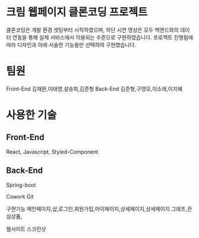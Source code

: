 <h1>크림 웹페이지 클론코딩 프로젝트</h1>

클론코딩은 개발 환경 셋팅부터 시작하였으며, 하단 시연 영상은 모두 백엔드와의 데이터 연동을 통해 실제 서비스에서 이용되는 수준으로 구현하였습니다.
프로젝트 진행됨에 따라 디자인과 아래 서술한 기능들만 선택하여 구현했습니다.



# 팀원

Front-End
김재환,이태영,설송희,김준형
Back-End
김준형,구영모,이소래,이지혜

# 사용한 기술

## Front-End
React, Javascript, Styled-Component

## Back-End
Spring-boot

Cowork
Git

구현기능
메인페이지,샵,로그인,회원가입,마이페이지,상세페이지,상세페이지 그래프,관심상품,

웹사이트 스크린샷

